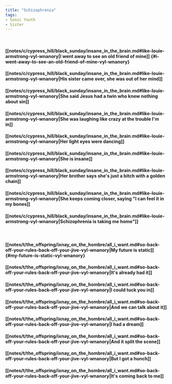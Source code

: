 ```yaml
---
title: "Schizophrenia"
tags:
- Sonic Youth
- Sister
---
```

&nbsp;
#### [[notes/c/cypress_hill/black_sunday/insane_in_the_brain.md#like-louie-armstrong-vyl-wnanory|I went away to see an old friend of mine]] {#i-went-away-to-see-an-old-friend-of-mine-vyl-wnanory}
#### [[notes/c/cypress_hill/black_sunday/insane_in_the_brain.md#like-louie-armstrong-vyl-wnanory|His sister came over, she was out of her mind]]
#### [[notes/c/cypress_hill/black_sunday/insane_in_the_brain.md#like-louie-armstrong-vyl-wnanory|She said Jesus had a twin who knew nothing about sin]]
#### [[notes/c/cypress_hill/black_sunday/insane_in_the_brain.md#like-louie-armstrong-vyl-wnanory|She was laughing like crazy at the trouble I'm in]]
#### [[notes/c/cypress_hill/black_sunday/insane_in_the_brain.md#like-louie-armstrong-vyl-wnanory|Her light eyes were dancing]]
#### [[notes/c/cypress_hill/black_sunday/insane_in_the_brain.md#like-louie-armstrong-vyl-wnanory|She is insane]]
#### [[notes/c/cypress_hill/black_sunday/insane_in_the_brain.md#like-louie-armstrong-vyl-wnanory|Her brother says she's just a bitch with a golden chain]]
#### [[notes/c/cypress_hill/black_sunday/insane_in_the_brain.md#like-louie-armstrong-vyl-wnanory|She keeps coming closer, saying "I can feel it in my bones]]
#### [[notes/c/cypress_hill/black_sunday/insane_in_the_brain.md#like-louie-armstrong-vyl-wnanory|Schizophrenia is taking me home"]]
&nbsp;
#### [[notes/t/the_offspring/ixnay_on_the_hombre/all_i_want.md#so-back-off-your-rules-back-off-your-jive-vyl-wnanory|My future is static]] {#my-future-is-static-vyl-wnanory}
#### [[notes/t/the_offspring/ixnay_on_the_hombre/all_i_want.md#so-back-off-your-rules-back-off-your-jive-vyl-wnanory|It's already had it]]
#### [[notes/t/the_offspring/ixnay_on_the_hombre/all_i_want.md#so-back-off-your-rules-back-off-your-jive-vyl-wnanory|I could tuck you in]]
#### [[notes/t/the_offspring/ixnay_on_the_hombre/all_i_want.md#so-back-off-your-rules-back-off-your-jive-vyl-wnanory|And we can talk about it]]
#### [[notes/t/the_offspring/ixnay_on_the_hombre/all_i_want.md#so-back-off-your-rules-back-off-your-jive-vyl-wnanory|I had a dream]]
#### [[notes/t/the_offspring/ixnay_on_the_hombre/all_i_want.md#so-back-off-your-rules-back-off-your-jive-vyl-wnanory|And it split the scene]]
#### [[notes/t/the_offspring/ixnay_on_the_hombre/all_i_want.md#so-back-off-your-rules-back-off-your-jive-vyl-wnanory|But I got a hunch]]
#### [[notes/t/the_offspring/ixnay_on_the_hombre/all_i_want.md#so-back-off-your-rules-back-off-your-jive-vyl-wnanory|It's coming back to me]]
